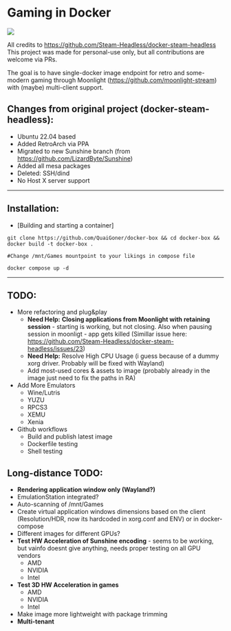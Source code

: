 # Gaming in Docker

![](./overlay/usr/share/backgrounds/docker-box.png)

All credits to https://github.com/Steam-Headless/docker-steam-headless
This project was made for personal-use only, but all contributions are welcome via PRs.

The goal is to have single-docker image endpoint for retro and some-modern gaming through Moonlight (https://github.com/moonlight-stream) with (maybe) multi-client support.

## Changes from original project (docker-steam-headless):
- Ubuntu 22.04 based
- Added RetroArch via PPA
- Migrated to new Sunshine branch (from https://github.com/LizardByte/Sunshine)
- Added all mesa packages
- Deleted: SSH/dind
- No Host X server support

---
## Installation:

- [Building and starting a container]

```
git clone https://github.com/QuaiGoner/docker-box && cd docker-box && docker build -t docker-box .

#Change /mnt/Games mountpoint to your likings in compose file

docker compose up -d

```

---
## TODO:
- More refactoring and plug&play
	- **Need Help:** **Closing applications from Moonlight with retaining session** - starting is working, but not closing. Also when pausing session in moonligt - app gets killed (Simillar issue here: https://github.com/Steam-Headless/docker-steam-headless/issues/23)
	- **Need Help:** Resolve High CPU Usage (i guess because of a dummy xorg driver. Probably will be fixed with Wayland)
	- Add most-used cores & assets to image (probably already in the image just need to fix the paths in RA)
- Add More Emulators
	- Wine/Lutris
	- YUZU
	- RPCS3
	- XEMU
	- Xenia
- Github workflows
	- Build and publish latest image
	- Dockerfile testing
	- Shell testing

## Long-distance TODO:
- **Rendering application window only (Wayland?)**
- EmulationStation integrated?
- Auto-scanning of /mnt/Games
- Create virtual application windows dimensions based on the client (Resolution/HDR, now its hardcoded in xorg.conf and ENV) or in docker-compose
- Different images for different GPUs?
- **Test HW Acceleration of Sunshine encoding** - seems to be working, but vainfo doesnt give anything, needs proper testing on all GPU vendors
	- AMD
	- NVIDIA
	- Intel
- **Test 3D HW Acceleration in games**
	- AMD
	- NVIDIA
	- Intel
- Make image more lightweight with package trimming
- **Multi-tenant**
